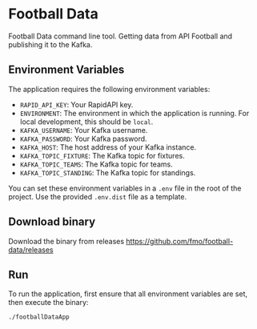 # Football Data

Football Data command line tool. Getting data from API Football and publishing it to the Kafka.

## Environment Variables

The application requires the following environment variables:

- `RAPID_API_KEY`: Your RapidAPI key.
- `ENVIRONMENT`: The environment in which the application is running. For local development, this should be `local`.
- `KAFKA_USERNAME`: Your Kafka username.
- `KAFKA_PASSWORD`: Your Kafka password.
- `KAFKA_HOST`: The host address of your Kafka instance.
- `KAFKA_TOPIC_FIXTURE`: The Kafka topic for fixtures.
- `KAFKA_TOPIC_TEAMS`: The Kafka topic for teams.
- `KAFKA_TOPIC_STANDING`: The Kafka topic for standings.

You can set these environment variables in a `.env` file in the root of the project. Use the provided `.env.dist` file as a template.

## Download binary

Download the binary from releases https://github.com/fmo/football-data/releases

## Run

To run the application, first ensure that all environment variables are set, then execute the binary:

```
./footballDataApp
```
